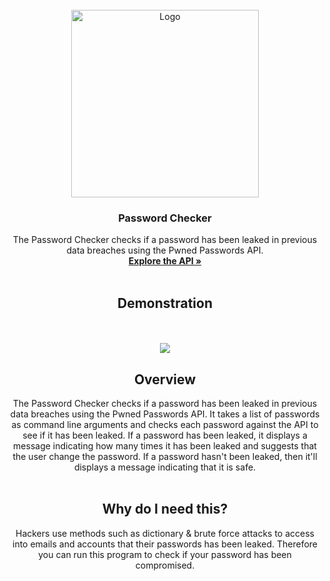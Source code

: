 <!-- PROJECT LOGO -->
<br />
<div align="center">
    <img src="https://media.istockphoto.com/id/1306828000/vector/people-forgot-the-password-concept-of-forgotten-password-key-account-access-blocked-access.jpg?s=612x612&w=0&k=20&c=gaserTcTh2BvShFYCsz3ab1q0Gypqc-gLlkN1bE9AZw=" alt="Logo" width="300" height="300">
  </a>

  <h3 align="center">Password Checker</h3>

  <p align="center">
    The Password Checker checks if a password has been leaked in previous data breaches using the Pwned Passwords API.
    <br />
    <a href="https://haveibeenpwned.com/API/v3"><strong>Explore the API »</strong></a>
    <br />
    <br />
    <h2><a>Demonstration</a></h2>
    <br />
    <br />
    <img src ="https://i.imgur.com/fssrwP1.png">

    
  </p>
  
  <h2 align="center"><a>Overview</a></h2>

  <p align="center">
    The Password Checker checks if a password has been leaked in previous data breaches using the Pwned Passwords API. It takes a list of passwords as command line arguments and checks each password against the API to see if it has been leaked. If a password has been leaked, it displays a message indicating how many times it has been leaked and suggests that the user change the password. If a password hasn't been leaked, then it'll displays a message indicating that it is safe.
    <br />
        <br />
      </p>
    
  <h2 align="center"><a>Why do I need this?</a></h2>
    <p align="center">
        Hackers use methods such as dictionary & brute force attacks to access into emails and accounts that their passwords has been leaked.
    Therefore you can run this program to check if your password has been compromised.
    <br />
      </p>
</div>
